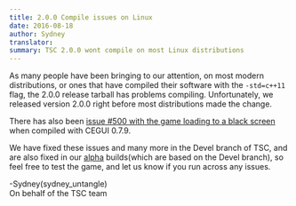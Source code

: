 ```yaml
---
title: 2.0.0 Compile issues on Linux
date: 2016-08-18
author: Sydney
translator:
summary: TSC 2.0.0 wont compile on most Linux distributions
---
```


As many people have been bringing to our attention, on most modern distributions, or
ones that have compiled their software with the ```-std=c++11``` flag, the 2.0.0 release tarball
has problems compiling. Unfortunately, we released version 2.0.0 right before most
distributions made the change.

There has also been [issue #500 with the game loading to a black screen][2] when compiled
with CEGUI 0.7.9.

We have fixed these issues and many more in the Devel branch of TSC, and are also fixed in
our [alpha][1] builds(which are based on the Devel branch), so feel free to test the game, and
 let us know if you run across any issues.

-Sydney(sydney_untangle) <br />
On behalf of the TSC team


[1]: /en/news/2016/08/17/alpha-builds-available/
[2]: https://github.com/Secretchronicles/TSC/issues/500
